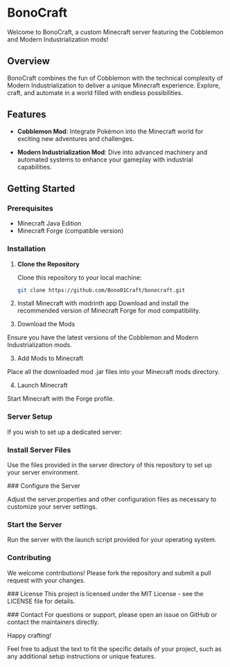 # BonoCraft

Welcome to BonoCraft, a custom Minecraft server featuring the Cobblemon and Modern Industrialization mods!

## Overview

BonoCraft combines the fun of Cobblemon with the technical complexity of Modern Industrialization to deliver a unique Minecraft experience. Explore, craft, and automate in a world filled with endless possibilities.

## Features

- **Cobblemon Mod**: Integrate Pokémon into the Minecraft world for exciting new adventures and challenges.
  
- **Modern Industrialization Mod**: Dive into advanced machinery and automated systems to enhance your gameplay with industrial capabilities.

## Getting Started

### Prerequisites

- Minecraft Java Edition
- Minecraft Forge (compatible version)

### Installation

1. **Clone the Repository**

   Clone this repository to your local machine:
   ```bash
   git clone https://github.com/Bono01Craft/bonocraft.git
   ```
   
1. Install Minecraft with modrinth app
Download and install the recommended version of Minecraft Forge for mod compatibility.

2. Download the Mods

Ensure you have the latest versions of the Cobblemon and Modern Industrialization mods.

3. Add Mods to Minecraft

Place all the downloaded mod .jar files into your Minecraft mods directory.

4. Launch Minecraft

Start Minecraft with the Forge profile.

### Server Setup
If you wish to set up a dedicated server:

### Install Server Files

Use the files provided in the server directory of this repository to set up your server environment.

### Configure the Server

Adjust the server.properties and other configuration files as necessary to customize your server settings.

### Start the Server

Run the server with the launch script provided for your operating system.

### Contributing
We welcome contributions! Please fork the repository and submit a pull request with your changes.

### License
This project is licensed under the MIT License - see the LICENSE file for details.

### Contact
For questions or support, please open an issue on GitHub or contact the maintainers directly.

Happy crafting!


Feel free to adjust the text to fit the specific details of your project, such as any additional setup instructions or unique features.
